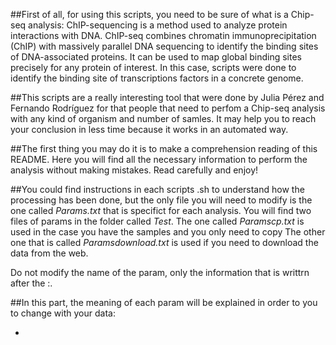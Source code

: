 
##First of all, for using this scripts, you need to be sure of what is a Chip-seq analysis: ChIP-sequencing is
a method used to analyze protein interactions with DNA. ChIP-seq combines chromatin immunoprecipitation (ChIP)
with massively parallel DNA sequencing to identify the binding sites of DNA-associated proteins.
It can be used to map global binding sites precisely for any protein of interest. In this case, scripts were done
to identify the binding site of transcriptions factors in a concrete genome.

##This scripts are a really interesting tool that were done by Julia Pérez and Fernando Rodríguez for that people
that need to perfom a Chip-seq analysis with any kind of organism and number of samles. It may help you to
reach your conclusion in less time because it works in an automated way.

##The first thing you may do it is to make a comprehension reading of this README. Here you will find all the necessary
information to perform the analysis without making mistakes. Read carefully and enjoy!

##You could find instructions in each scripts .sh to understand how the processing has been done, but the only file you will
need to modify is the one called *Params.txt* that is specifict for each analysis. You will find two files of params in the
folder called *Test*. The one called *Paramscp.txt* is used in the case you have the samples and you only need to copy
The other one that is called *Paramsdownload.txt* is used if you need to download the data from the web.

Do not modify the name of the param, only the information that is writtrn after the :.

##In this part, the meaning of each param will be explained in order to you to change with your data:

-
